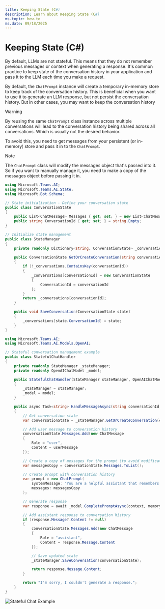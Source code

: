 ```yaml
---
title: Keeping State (C#)
description: Learn about Keeping State (C#)
ms.topic: how-to
ms.date: 09/18/2025
---
```


# Keeping State (C#)

By default, LLMs are not stateful. This means that they do not remember previous messages or context when generating a response.
It's common practice to keep state of the conversation history in your application and pass it to the LLM each time you make a request.

By default, the `ChatPrompt` instance will create a temporary in-memory store to keep track of the conversation history. This is beneficial
when you want to use it to generate an LLM response, but not persist the conversation history. But in other cases, you may want to keep the conversation history

> [!WARNING]
> By reusing the same `ChatPrompt` class instance across multiple conversations will lead to the conversation history being shared across all conversations. Which is usually not the desired behavior.

To avoid this, you need to get messages from your persistent (or in-memory) store and pass it in to the `ChatPrompt`.

> [!NOTE]
> The `ChatPrompt` class will modify the messages object that's passed into it. So if you want to manually manage it, you need to make a copy of the messages object before passing it in.

```csharp
using Microsoft.Teams.AI;
using Microsoft.Teams.AI.State;
using Microsoft.Bot.Schema;

// State initialization - Define your conversation state
public class ConversationState
{
    public List<ChatMessage> Messages { get; set; } = new List<ChatMessage>();
    public string ConversationId { get; set; } = string.Empty;
}

// Initialize state management
public class StateManager
{
    private readonly Dictionary<string, ConversationState> _conversations = new();

    public ConversationState GetOrCreateConversation(string conversationId)
    {
        if (!_conversations.ContainsKey(conversationId))
        {
            _conversations[conversationId] = new ConversationState
            {
                ConversationId = conversationId
            };
        }
        return _conversations[conversationId];
    }

    public void SaveConversation(ConversationState state)
    {
        _conversations[state.ConversationId] = state;
    }
}
```

```csharp
using Microsoft.Teams.AI;
using Microsoft.Teams.AI.Models.OpenAI;

// Stateful conversation management example
public class StatefulChatHandler
{
    private readonly StateManager _stateManager;
    private readonly OpenAIChatModel _model;

    public StatefulChatHandler(StateManager stateManager, OpenAIChatModel model)
    {
        _stateManager = stateManager;
        _model = model;
    }

    public async Task<string> HandleMessageAsync(string conversationId, string userMessage)
    {
        // Get conversation state
        var conversationState = _stateManager.GetOrCreateConversation(conversationId);

        // Add user message to conversation history
        conversationState.Messages.Add(new ChatMessage
        {
            Role = "user",
            Content = userMessage
        });

        // Create a copy of messages for the prompt (to avoid modification)
        var messagesCopy = conversationState.Messages.ToList();

        // Create prompt with conversation history
        var prompt = new ChatPrompt(
            systemMessage: "You are a helpful assistant that remembers our conversation.",
            messages: messagesCopy
        );

        // Generate response
        var response = await _model.CompletePromptAsync(context, memory, functions, tokenizer, template);

        // Add assistant response to conversation history
        if (response.Message?.Content != null)
        {
            conversationState.Messages.Add(new ChatMessage
            {
                Role = "assistant",
                Content = response.Message.Content
            });

            // Save updated state
            _stateManager.SaveConversation(conversationState);

            return response.Message.Content;
        }

        return "I'm sorry, I couldn't generate a response.";
    }
}
```

![Stateful Chat Example](/screenshots/stateful-chat-example.png)
